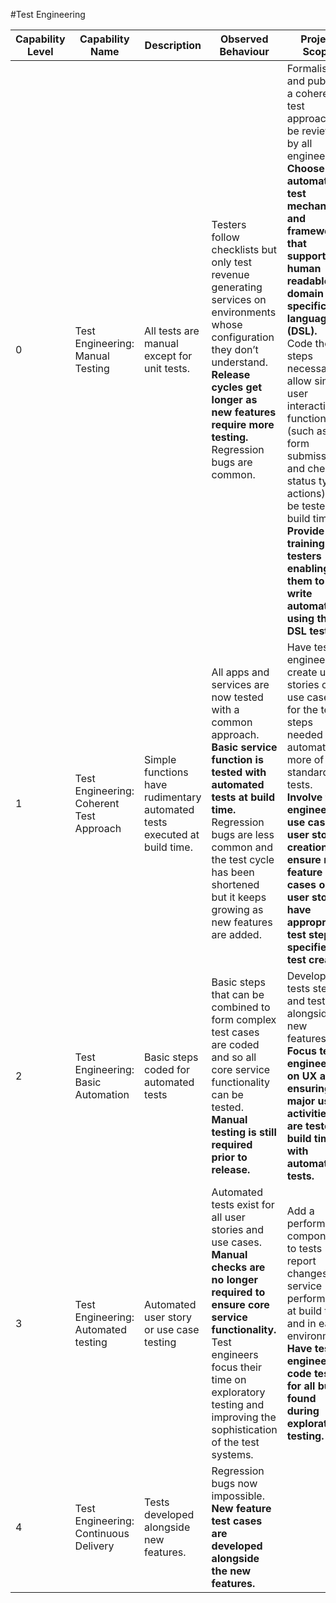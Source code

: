 #Test Engineering

| Capability Level | Capability Name | Description | Observed Behaviour | Project Scope |
|--------|--------|--------|--------|--------|
|0|Test Engineering: Manual Testing|All tests are manual except for unit tests.|Testers follow checklists but only test revenue generating services on environments whose configuration they don’t understand.<br>**Release cycles get longer as new features require more testing.**<br>Regression bugs are common.|Formalise and publish a coherent test approach to be reviewed by all engineers.<br>**Choose an automated test mechanism and framework that supports a human readable domain specific language (DSL).**<br>Code the steps necessary to allow simple user interaction functionality (such as form submission and check status type actions) to be tested at build time.<br>**Provide training to testers enabling them to write automated using the DSL tests.**|
|1|Test Engineering: Coherent Test Approach|Simple functions have rudimentary automated tests executed at build time.|All apps and services are now tested with a common approach.<br>**Basic service function is tested with automated tests at build time.**<br>Regression bugs are less common and the test cycle has been shortened but it keeps growing as new features are added.|Have test engineers create user stories or use cases for the test steps needed to automate more of the standard tests.<br>**Involve test engineers in use case or user story creation to ensure new feature use cases or user stories have appropriate test steps specified or test created.**|
|2|Test Engineering: Basic Automation|Basic steps coded for automated tests|Basic steps that can be combined to form complex test cases are coded and so all core service functionality can be tested.<br>**Manual testing is still required prior to release.**|Develop tests steps and tests alongside new features.<br>**Focus test engineers on UX and ensuring all major  user activities are tested at build time with automated tests.**|
|3|Test Engineering: Automated testing|Automated user story or use case testing|Automated tests exist for all user stories and use cases.<br>**Manual checks are no longer required to ensure core service functionality.**<br>Test engineers focus their time on exploratory testing and improving the sophistication of the test systems.|Add a performance component to tests report changes in service performance at build time and in each environment.<br>**Have test engineers code tests for all bugs found during exploratory testing.**|
|4|Test Engineering: Continuous Delivery|Tests developed alongside new features.|Regression bugs now impossible.<br>**New feature test cases are developed alongside the new features.**| |

